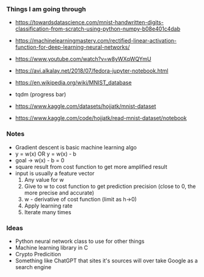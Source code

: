 ### Things I am going through
- https://towardsdatascience.com/mnist-handwritten-digits-classification-from-scratch-using-python-numpy-b08e401c4dab

- https://machinelearningmastery.com/rectified-linear-activation-function-for-deep-learning-neural-networks/
- https://www.youtube.com/watch?v=w8yWXqWQYmU
- https://avi.alkalay.net/2018/07/fedora-jupyter-notebook.html
- https://en.wikipedia.org/wiki/MNIST_database
- tqdm (progress bar)
- https://www.kaggle.com/datasets/hojjatk/mnist-dataset
- https://www.kaggle.com/code/hojjatk/read-mnist-dataset/notebook

### Notes
- Gradient descent is basic machine learning algo
- y = w(x) OR y = w(x) - b
- goal -> w(x) - b = 0
- square result from cost function to get more amplified result
- input is usually a feature vector
	1. Any value for w
	2. Give to w to cost function to get prediction precision (close to 0, the more precise and accurate)
	3. w - derivative of cost function (limit as h->0)
	4. Apply learning rate
	5. Iterate many times

### Ideas
- Python neural network class to use for other things
- Machine learning library in C
- Crypto Predicition
- Something like ChatGPT that sites it's sources will over take Google as a search engine
